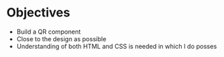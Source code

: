 # Objectives 

- Build a QR component
- Close to the design as possible
- Understanding of both HTML and CSS is needed in which I do posses